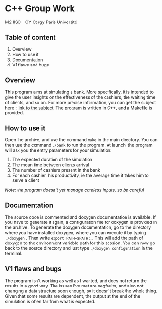 # C++ Group Work
M2 IISC - CY Cergy Paris Université
## Table of content
1. Overview
2. How to use it
3. Documentation
4. V1 flaws and bugs
## Overview
This program aims at simulating a bank. More specifically, it is intended to give the user insights on the effectiveness
of the cashiers, the waiting time of clients, and so on. For more precise information, you can get the subject here :
[link to the subject.](https://depinfo.u-cergy.fr/~pl/docs/sujetBanque.pdf "sujet banque")
The program is written in C++, and a Makefile is provided.
## How to use it
Open the archive, and use the command `make` in the main directory. You can then use the command `./bank` to run the
program. At launch, the program will ask you the entry parameters for your simulation:
1. The expected duration of the simulation
2. The mean time between clients arrival
3. The number of cashiers present in the bank
4. For each cashier, his productivity, ie the average time it takes him to serve a client

*Note: the program doesn't yet manage careless inputs, so be careful.*

## Documentation
The source code is commented and doxygen documentation is available. If you have to
generate it again, a configuration file for doxygen is provided in the archive.
To generate the doxygen documentation, go to the directory where you have installed doxygen, where you can execute it by
typing `./doxygen` . Then write `export PATH=$PATH:.`. This will add the path of doxygen to the environment variable
path for this session. You can now go back to the source directory and just type `./doxygen configuration` 
in the terminal.

## V1 flaws and bugs
The program isn't working as well as I wanted, and does not return the results in a good way.
The issues I've met are segfaults, and also not changing a data structure soon enough, so it doesn't break
the whole thing. Given that some results are dependent, the output at the end of the simulation is often far from what
is expected.